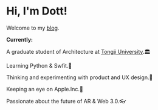 # Hi, I'm Dott!

Welcome to my [blog](dott.love).

**Currently:**

A graduate student of Architecture at [Tongji University](https://www.tongji.edu.cn/).🏛️ 

Learning Python & Swfit.🐍 

Thinking and experimenting with product and UX design.🎨 

Keeping an eye on Apple.Inc.🍎 

Passionate about the future of AR & Web 3.0.👓 
